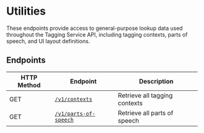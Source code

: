 # Utilities

These endpoints provide access to general-purpose lookup data used throughout the Tagging Service API, including tagging contexts, parts of speech, and UI layout definitions.

## Endpoints

| HTTP Method | Endpoint                                                | Description                   |
| ----------- | ------------------------------------------------------- | ----------------------------- |
| GET         | [`/v1/contexts`](./utilities/contexts.md)               | Retrieve all tagging contexts |
| GET         | [`/v1/parts-of-speech`](./utilities/parts-of-speech.md) | Retrieve all parts of speech  |
